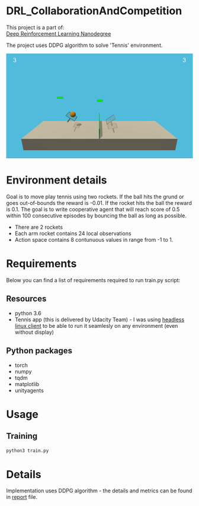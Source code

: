 # DRL_CollaborationAndCompetition
This project is a part of:  
 [Deep Reinforcement Learning Nanodegree](https://www.udacity.com/course/deep-reinforcement-learning-nanodegree--nd893
 )

The project uses DDPG algorithm to solve 'Tennis' environment.  

![tennis app](./data/tennis.gif)

# Environment details
Goal is to move play tennis using two rockets. If the ball hits the grund or goes out-of-bounds the reward is -0.01. If the rocket hits the ball the reward is 0.1. The goal is to write cooperative agent that will reach score of 0.5 within 100 consecutive episodes by bouncing the ball as long as possible.

* There are 2 rockets
* Each arm rocket contains 24 local observations
* Action space contains 8 contunuous values in range from -1 to 1.


# Requirements
Below you can find a list of requirements required to run train.py script:

## Resources
- python 3.6
- Tennis app (this is delivered by Udacity Team) - I was using [headless linux client](https://s3-us-west-1.amazonaws.com/udacity-drlnd/P3/Tennis/Tennis_Linux_NoVis.zip) to be able to run it seamlesly on any environment (even without display)

## Python packages
- torch 
- numpy 
- tqdm
- matplotlib
- unityagents

# Usage
## Training
```bash
python3 train.py
```

 # Details
Implementation uses DDPG algorithm - the details and metrics can be found in [report](./Report.md) file.